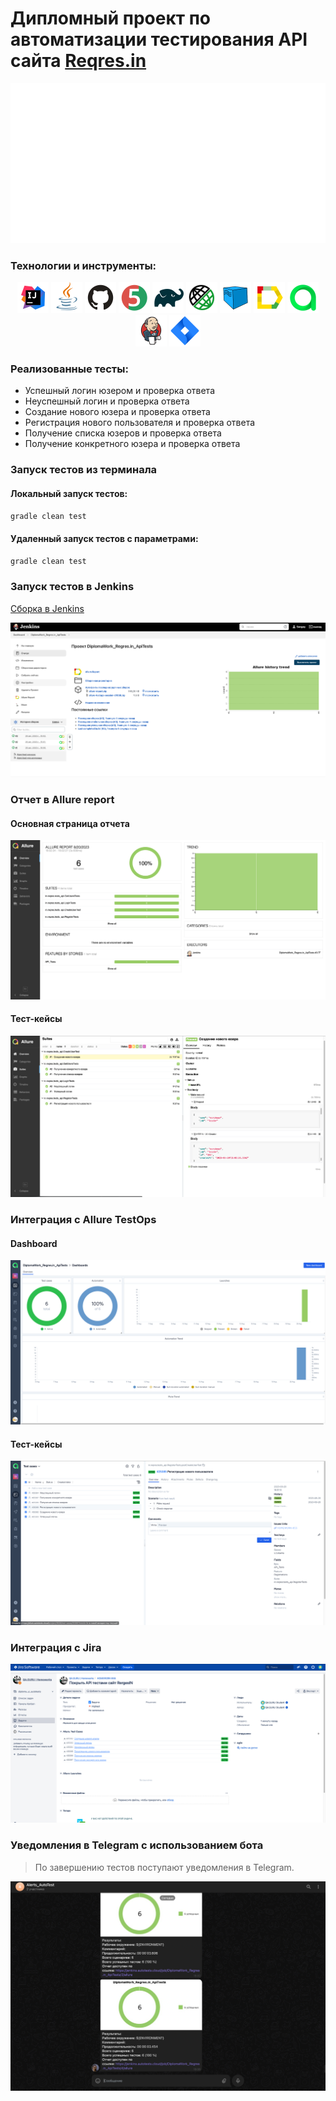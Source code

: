 # Дипломный проект по автоматизации тестирования API сайта <a href="https://reqres.in/">Reqres.in</a></h1>
![logo.png](images/screens/logo.png)
### Технологии и инструменты:
<p align="center">
<img src="images/logo/Intelij_IDEA.svg" width="50" height="50"  alt="IDEA"/>
<img src="images/logo/Java.svg" width="50" height="50"  alt="Java"/>
<img src="images/logo/Github.svg" width="50" height="50"  alt="Github"/>
<img src="images/logo/JUnit5.svg" width="50" height="50"  alt="JUnit 5"/>
<img src="images/logo/Gradle.svg" width="50" height="50"  alt="Gradle"/>
<img src="images/logo/Rest-Assured.svg" width="50" height="50"  alt="Rest-Assured"/>
<img src="images/logo/Selenoid.svg" width="50" height="50"  alt="Selenoid"/>
<img src="images/logo/Allure_Report.svg" width="50" height="50"  alt="Allure_Report"/>
<img src="images/logo/Allure_TO.svg" width="50" height="50"  alt="Allure_TO"/>
<img src="images/logo/Jenkins.svg" width="50" height="50"  alt="Jenkins"/>
<img src="images/logo/Jira.svg" width="50" height="50"  alt="Jira"/>
</p>

### Реализованные тесты:
* Успешный логин юзером и проверка ответа
* Неуспешный логин и проверка ответа
* Создание нового юзера и проверка ответа
* Регистрация нового пользователя и проверка ответа
* Получение списка юзеров и проверка ответа  
* Получение конкретного юзера и проверка ответа

### Запуск тестов из терминала
#### Локальный запуск тестов:
```bash
gradle clean test
```

#### Удаленный запуск тестов с параметрами:

```bash
gradle clean test
```

### Запуск тестов в Jenkins
<a target="_blank" href="https://jenkins.autotests.cloud/job/DiplomaWork_Regres.in_ApiTests/">Сборка в Jenkins</a>
<p align="center">
<img title="Jenkins Build" src="images/screens/Jenkins.png">
</p>

### Отчет в Allure report
#### Основная страница отчета
<p align="center">
<img title="Jenkins Build" src="images/screens/AllureReport.png">
</p>

#### Тест-кейсы
<p align="center">
<img title="Jenkins Build" src="images/screens/TK.png">
</p>

### Интеграция с Allure TestOps
#### Dashboard
<p align="center">
<img title="Jenkins Build" src="images/screens/AllureTestOps.png">
</p>

#### Тест-кейсы
<p align="center">
<img title="Jenkins Build" src="images/screens/AllureTestopsTK.png">
</p>

### Интеграция с Jira
<p align="center">
<img title="Jenkins Build" src="images/screens/Jira.png">
</p>

### Уведомления в Telegram с использованием бота
<p >
  
> По завершению тестов поступают уведомления в Telegram.

</p>
<p align="center">
<img title="Jenkins Build" src="images/screens/Telegram.png">
</p>
